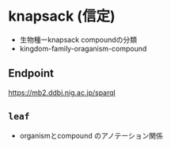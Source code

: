 # knapsack  (信定)
- 生物種ーknapsack compoundの分類 
- kingdom-family-oraganism-compound

## Endpoint
https://mb2.ddbj.nig.ac.jp/sparql

## `leaf`
- organismとcompound のアノテーション関係
```sparql

```